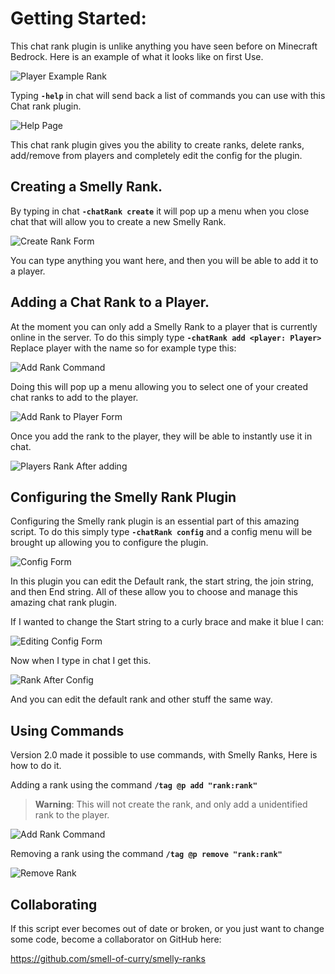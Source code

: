 # Getting Started:

This chat rank plugin is unlike anything you have seen before on Minecraft Bedrock. Here is an example of what it looks like on first Use.

![Player Example Rank](./public/rank.png?raw=true)

Typing __**`-help`**__ in chat will send back a list of commands you can use with this Chat rank plugin.

![Help Page](./public/help.png?raw=true)

This chat rank plugin gives you the ability to create ranks, delete ranks, add/remove from players and completely edit the config for the plugin.

## Creating a Smelly Rank.

By typing in chat __**`-chatRank create`**__ it will pop up a menu when you close chat that will allow you to create a new Smelly Rank.

![Create Rank Form](./public/create.png?raw=true)

You can type anything you want here, and then you will be able to add it to a player.

## Adding a Chat Rank to a Player.

At the moment you can only add a Smelly Rank to a player that is currently online in the server. To do this simply type __**`-chatRank add <player: Player>`**__ Replace player with the name so for example type this:

![Add Rank Command](./public/addRank.png?raw=true)

Doing this will pop up a menu allowing you to select one of your created chat ranks to add to the player.

![Add Rank to Player Form](./public/addRankForm.png?raw=true)

Once you add the rank to the player, they will be able to instantly use it in chat.

![Players Rank After adding](./public/rankNew.png?raw=true)

## Configuring the Smelly Rank Plugin

Configuring the Smelly rank plugin is an essential part of this amazing script. To do this simply type __**`-chatRank config`**__ and a config menu will be brought up allowing you to configure the plugin.

![Config Form](./public/config.png?raw=true)

In this plugin you can edit the Default rank, the start string, the join string, and then End string. All of these allow you to choose and manage this amazing chat rank plugin.

If I wanted to change the Start string to a curly brace and make it blue I can:

![Editing Config Form](./public/configEdit.png?raw=true)

Now when I type in chat I get this.

![Rank After Config](./public/rankConfigNew.png?raw=true)

And you can edit the default rank and other stuff the same way.

## Using Commands

Version 2.0 made it possible to use commands, with Smelly Ranks, Here is how to do it.

Adding a rank using the command __**`/tag @p add "rank:rank"`**__

> **Warning**: This will not create the rank, and only add a unidentified rank to the player.

![Add Rank Command](./public/addRankCommandBlock.png?raw=true)

Removing a rank using the command __**`/tag @p remove "rank:rank"`**__

![Remove Rank](./public/removeRankCommandBlock.png?raw=true)

## Collaborating

If this script ever becomes out of date or broken, or you just want to change some code, become a collaborator on GitHub here:

https://github.com/smell-of-curry/smelly-ranks